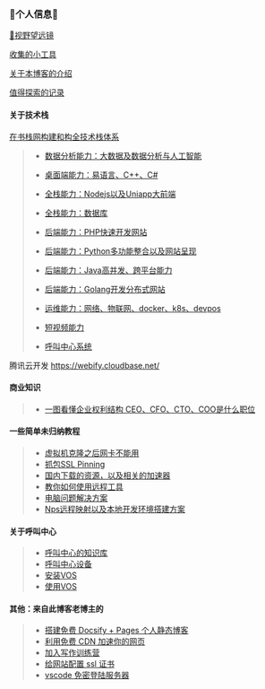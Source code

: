 ### 👋个人信息👋

[🔭视野望远镜](Note/index/index.md)

[收集的小工具](Note/index/tools.md)

[关于本博客的介绍](Note/index/jie-shao.md)

[值得探索的记录](Note/index/jie-shao.md)

#### 关于技术栈

[在书栈网构建和构全技术栈体系](https://www.bookstack.cn/)

> * [数据分析能力：大数据及数据分析与人工智能](Note/TechN/BigData.md)
>
> * [桌面端能力：易语言、C++、C#](Note/TechN/Epl.md)
>
> * [全栈能力：Nodejs以及Uniapp大前端](Note/TechN/Nodejs.md)
>
> * [全栈能力：数据库](Note/TechN/Databases.md)
>
> * [后端能力：PHP快速开发网站](Note/TechN/php.md)
>
> * [后端能力：Python多功能整合以及网站呈现](Note/TechN/python.md)
>
> * [后端能力：Java高并发、跨平台能力](Note/TechN/Java.md)
>
> * [后端能力：Golang开发分布式网站](Note/TechN/Golang.md)
>
> * [运维能力：网络、物联网、docker、k8s、devpos](Note/TechN/network.md)
>
> * [短视频能力](Note/TechN/Video.md)
>
> * [呼叫中心系统](Note/TechN/CallCenter.md)
>
>   

腾讯云开发 https://webify.cloudbase.net/



#### 商业知识
> * [一图看懂企业权利结构 CEO、CFO、CTO、COO是什么职位](Note/tx_company/compay_jiagou.md)

#### 一些简单未归纳教程

> * [虚拟机克隆之后网卡不能用](Note/Doc/VMware_Network.md)
> * [抓包SSL Pinning](Note/Doc/ssl_Pinning.md)
> * [国内下载的资源，以及相关的加速器](Note/Doc/download.md)
> * [教你如何使用远程工具](Note/Doc/yuan-cheng.md)
> * [电脑问题解决方案](Note/Service/s1.md)
> * [Nps远程映射以及本地开发环境搭建方案](Note/Service/nps.md)

#### 关于呼叫中心

> * [呼叫中心的知识库](Note/callcenter/knowledge.md)
> * [呼叫中心设备](Note/callcenter/ipgateway.md)
> * [安装VOS](Note/callcenter/vos_install.md)
> * [使用VOS](Note/callcenter/vos_use.md)



#### 其他：来自此博客老博主的

> * [搭建免费 Docsify + Pages 个人静态博客](new-blog/README.md)
> * [利用免费 CDN 加速你的网页](speedup-web/speedup-web.md)
> * [加入写作训练营](write-camp/README.md)
> * [给网站配置 ssl 证书](ssl-ngnix/README.md)
> * [vscode 免密登陆服务器](vscode-ssh/vscode-ssh.md)
